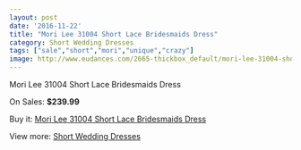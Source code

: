 ```yaml
---
layout: post
date: '2016-11-22'
title: "Mori Lee 31004 Short Lace Bridesmaids Dress"
category: Short Wedding Dresses
tags: ["sale","short","mori","unique","crazy"]
image: http://www.eudances.com/2665-thickbox_default/mori-lee-31004-short-lace-bridesmaids-dress.jpg
---
```

Mori Lee 31004 Short Lace Bridesmaids Dress

On Sales: **$239.99**
<a href="https://www.eudances.com/en/short-wedding-dresses/893-mori-lee-31004-short-lace-bridesmaids-dress.html"><amp-img layout="responsive" width="600" height="600" src="//www.eudances.com/2665-thickbox_default/mori-lee-31004-short-lace-bridesmaids-dress.jpg" alt="Mori Lee 31004 Short Lace Bridesmaids Dress 0" /></a>
<a href="https://www.eudances.com/en/short-wedding-dresses/893-mori-lee-31004-short-lace-bridesmaids-dress.html"><amp-img layout="responsive" width="600" height="600" src="//www.eudances.com/2666-thickbox_default/mori-lee-31004-short-lace-bridesmaids-dress.jpg" alt="Mori Lee 31004 Short Lace Bridesmaids Dress 1" /></a>

Buy it: [Mori Lee 31004 Short Lace Bridesmaids Dress](https://www.eudances.com/en/short-wedding-dresses/893-mori-lee-31004-short-lace-bridesmaids-dress.html "Mori Lee 31004 Short Lace Bridesmaids Dress")

View more: [Short Wedding Dresses](https://www.eudances.com/en/11-short-wedding-dresses "Short Wedding Dresses")